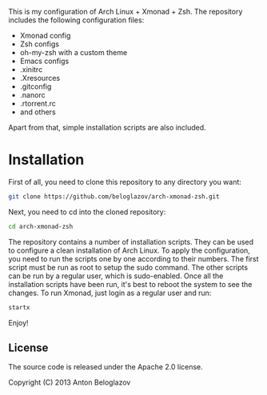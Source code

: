 This is my configuration of Arch Linux + Xmonad + Zsh. The repository includes the following
configuration files:

 * Xmonad config
 * Zsh configs
 * oh-my-zsh with a custom theme
 * Emacs configs
 * .xinitrc
 * .Xresources
 * .gitconfig
 * .nanorc
 * .rtorrent.rc
 * and others

Apart from that, simple installation scripts are also included.


# Installation

First of all, you need to clone this repository to any directory you want:

```Bash
git clone https://github.com/beloglazov/arch-xmonad-zsh.git
```

Next, you need to cd into the cloned repository:

```Bash
cd arch-xmonad-zsh
```

The repository contains a number of installation scripts. They can be used to configure a clean
installation of Arch Linux. To apply the configuration, you need to run the scripts one by one
according to their numbers. The first script must be run as root to setup the sudo command. The
other scripts can be run by a regular user, which is sudo-enabled. Once all the installation scripts
have been run, it's best to reboot the system to see the changes. To run Xmonad, just login as a
regular user and run:

```Bash
startx
```

Enjoy!


## License

The source code is released under the Apache 2.0 license.

Copyright (C) 2013 Anton Beloglazov
